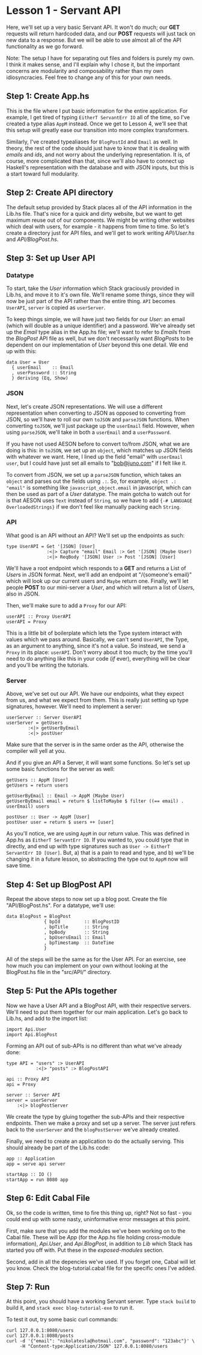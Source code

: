 # Lesson 1 - Servant API

Here, we'll set up a very basic Servant API.  It won't do much; our __GET__ requests will return hardcoded data, and our __POST__ requests will just tack on new data to a response.  But we will be able to use almost all of the API functionality as we go forward.

Note: The setup I have for separating out files and folders is purely my own.  I think it makes sense, and I'll explain why I chose it, but the important concerns are modularity and composability rather than my own idiosyncracies.  Feel free to change any of this for your own needs.

## Step 1: Create App.hs

This is the file where I put basic information for the entire application.  For example, I get tired of typing `EitherT ServantErr IO` all of the time, so I've created a type alias `AppM` instead.  Once we get to Lesson 4, we'll see that this setup will greatly ease our transition into more complex transformers.

Similarly, I've created typealiases for `BlogPostId` and `Email` as well.  In theory, the rest of the code should just have to know that it is dealing with *emails* and *ids*, and not worry about the underlying representation.  It is, of course, more complicated than that, since we'll also have to connect up Haskell's representation with the database and with JSON inputs, but this is a start toward full modularity.

## Step 2: Create API directory

The default setup provided by Stack places all of the API information in the Lib.hs file.  That's nice for a quick and dirty website, but we want to get maximum reuse out of our components.  We might be writing other websites which deal with users, for example - it happens from time to time.  So let's create a directory just for API files, and we'll get to work writing *API/User.hs* and *API/BlogPost.hs*.

## Step 3: Set up User API

### Datatype

To start, take the *User* information which Stack graciously provided in Lib.hs, and move it to it's own file.  We'll rename some things, since they will now be just part of the API rather than the entire thing.  `API` becomes `UserAPI`, `server` is copied as `userServer`.

To keep things simple, we will have just two fields for our *User*: an email (which will double as a unique identifier) and a password.  We've already set up the *Email* type alias in the App.hs file; we'll want to refer to *Email*s from the *BlogPost* API file as well, but we don't necessarily want *BlogPost*s to be dependent on our implementation of *User* beyond this one detail.  We end up with this:

```{haskell}
data User = User
  { userEmail    :: Email
  , userPassword :: String
  } deriving (Eq, Show)
```

### JSON

Next, let's create JSON representations.  We will use a different representation when converting to JSON as opposed to converting from JSON, so we'll have to roll our own `toJSON` and `parseJSON` functions.  When converting `toJSON`, we'll just package up the `userEmail` field.  However, when using `parseJSON`, we'll take in both a `userEmail` and a `userPassword`.

If you have not used AESON before to convert to/from JSON, what we are doing is this: in `toJSON`, we set up an `object`, which matches up JSON fields with whatever we want.  Here, I lined up the field "email" with `userEmail user`, but I could have just set all emails to "bob@juno.com" if I felt like it.

To convert from JSON, we set up a `parseJSON` function, which takes an `object` and parses out the fields using `.:`.  So, for example, `object .: "email"` is something like `javascript_object.email` in javascript, which can then be used as part of a *User* datatype.  The main gotcha to watch out for is that AESON uses `Text` instead of `String`, so we have to add `{-# LANGUAGE OverloadedStrings}` if we don't feel like manually packing each `String`.

### API

What good is an API without an API?  We'll set up the endpoints as such:
```{haskell}
type UserAPI = Get '[JSON] [User]
               :<|> Capture "email" Email :> Get '[JSON] (Maybe User)
               :<|> ReqBody '[JSON] User :> Post '[JSON] [User]
```
We'll have a root endpoint which responds to a __GET__ and returns a List of *User*s in JSON format.  Next, we'll add an endpoint at "/{someone's email}" which will look up our current users and `Maybe` return one.  Finally, we'll let people __POST__ to our mini-server a *User*, and which will return a list of *User*s, also in JSON.

Then, we'll make sure to add a `Proxy` for our API:
```{haskell}
userAPI :: Proxy UserAPI
userAPI = Proxy
```
This is a little bit of boilerplate which lets the Type system interact with values which we pass around.  Basically, we can't send `UserAPI`, the Type, as an argument to anything, since it's not a value.  So instead, we send a `Proxy` in its place: `userAPI`.  Don't worry about it too much; by the time you'll need to do anything like this in your code (*if* ever), everything will be clear and you'll be writing the tutorials.

### Server

Above, we've set out our API.  We have our endpoints, what they expect from us, and what we expect from them.  This is really just setting up type signatures, however.  We'll need to implement a server:
```{haskell}
userServer :: Server UserAPI
userServer = getUsers
        :<|> getUserByEmail
        :<|> postUser
```
Make sure that the server is in the same order as the API, otherwise the compiler will yell at you.

And if you give an API a Server, it will want some functions.  So let's set up some basic functions for the server as well:
```{haskell}
getUsers :: AppM [User]
getUsers = return users

getUserByEmail :: Email -> AppM (Maybe User)
getUserByEmail email = return $ listToMaybe $ filter ((== email) . userEmail) users

postUser :: User -> AppM [User]
postUser user = return $ users ++ [user]
```
As you'll notice, we are using `AppM` in our return value.  This was defined in App.hs as `EitherT ServantErr IO`.  If you wanted to, you could type that in directly, and end up with type signatures such as `User -> EitherT ServantErr IO [User]`.  But, a) that is a pain to read and type, and b) we'll be changing it in a future lesson, so abstracting the type out to `AppM` now will save time.

## Step 4: Set up BlogPost API

Repeat the above steps to now set up a blog post.  Create the file "API/BlogPost.hs".  For a datatype, we'll use:
```{haskell}
data BlogPost = BlogPost
              { bpId         :: BlogPostID
              , bpTitle      :: String
              , bpBody       :: String
              , bpUsersEmail :: Email
              , bpTimestamp  :: DateTime
              }
```
All of the steps will be the same as for the User API.  For an exercise, see how much you can implement on your own without looking at the BlogPost.hs file in the "src/API/" directory.

## Step 5: Put the APIs together

Now we have a User API and a BlogPost API, with their respective servers. We'll need to put them together for our main application.  Let's go back to Lib.hs, and add to the import list:
```{haskell}
import Api.User
import Api.BlogPost
```

Forming an API out of sub-APIs is no different than what we've already done:
```{haskell}
type API = "users" :> UserAPI
           :<|> "posts" :> BlogPostAPI

api :: Proxy API
api = Proxy

server :: Server API
server = userServer
    :<|> blogPostServer
```
We create the type by gluing together the sub-APIs and their respective endpoints.  Then we make a proxy and set up a server.  The server just refers back to the `userServer` and the `blogPostServer` we've already created.

Finally, we need to create an application to do the actually serving.  This should already be part of the Lib.hs code:
```{haskell}
app :: Application
app = serve api server

startApp :: IO ()
startApp = run 8080 app
```

## Step 6: Edit Cabal File

Ok, so the code is written, time to fire this thing up, right?  Not so fast - you could end up with some nasty, uninformative error messages at this point.

First, make sure that you add the modules we've been working on to the Cabal file.  These will be *App* (for the App.hs file holding cross-module information), *Api.User*, and *Api.BlogPost*, in addition to *Lib* which Stack has started you off with.  Put these in the *exposed-modules* section.

Second, add in all the depencies we've used.  If you forget one, Cabal will let you know.  Check the blog-tutorial.cabal file for the specific ones I've added.

## Step 7: Run

At this point, you should have a working Servant server.  Type `stack build` to build it, and `stack exec blog-tutorial-exe` to run it.

To test it out, try some basic curl commands:
```
curl 127.0.0.1:8080/users
curl 127.0.0.1:8080/posts
curl -d '{"email": "nikolatesla@hotmail.com", "password": "123abc"}' \
     -H "Content-type:Application/JSON" 127.0.0.1:8080/users
```

